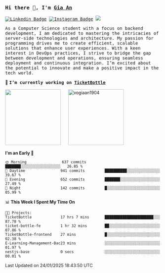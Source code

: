 ### <samp>Hi there 👋, I'm <a href="https://www.linkedin.com/in/vogiaan1904/" target="_blank">Gia An</a></samp>

<samp> [![Linkedin Badge](https://img.shields.io/badge/-LinkedIn-0e76a8?style=flat-square&logo=Linkedin&logoColor=white)](https://linkedin.com/in/vogiaan1904)
[![Instagram Badge](https://img.shields.io/badge/-Instagram-e4405f?style=flat-square&logo=Instagram&logoColor=white)](https://instagram.com/_.ja.ann_/) ![](https://komarev.com/ghpvc/?username=vogiaan1904&style=flat-square&base=500)</samp> 

<samp>As a Computer Science student with a focus on backend development, I am dedicated to mastering the intricacies of server-side technologies and architecture. My passion for programming drives me to create efficient, scalable solutions that enhance user experiences. With a keen interest in DevOps practices, I strive to bridge the gap between development and operations, ensuring seamless deployment and continuous integration. I’m excited about the potential to innovate and make a positive impact in the tech world.</samp>

🔭 <samp>**I’m currently working on [TicketBottle](https://github.com/vogiaan1904/TicketBottle)**</samp>



<div>
  <img height="180em" src="https://github-readme-stats.vercel.app/api/top-langs/?username=vogiaan1904&show_icons=true&hide_border=true&layout=compact&langs_count=10&theme=transparent&include_orgs=true"/>
  &nbsp;&nbsp;&nbsp;&nbsp;
  <img height="180em" src="https://github-readme-stats.vercel.app/api?username=vogiaan1904&show_icons=true&hide_border=true&&count_private=true&include_all_commits=true&theme=transparent&locale=en" alt="vogiaan1904" />
</div>






<!--START_SECTION:waka-->
**I'm an Early 🐤** 

```text
🌞 Morning                637 commits         ███████░░░░░░░░░░░░░░░░░░   26.85 % 
🌆 Daytime                941 commits         ██████████░░░░░░░░░░░░░░░   39.67 % 
🌃 Evening                652 commits         ███████░░░░░░░░░░░░░░░░░░   27.49 % 
🌙 Night                  142 commits         █░░░░░░░░░░░░░░░░░░░░░░░░   05.99 % 
```


📊 **This Week I Spent My Time On** 

```text
🐱‍💻 Projects: 
TicketBottle             17 hrs 7 mins       ██████████████████████░░░   87.78 % 
ticket-bottle-fe         1 hr 32 mins        ██░░░░░░░░░░░░░░░░░░░░░░░   07.86 % 
TicketBottle-frontend    27 mins             █░░░░░░░░░░░░░░░░░░░░░░░░   02.38 % 
E-Learning-Management-Bac23 mins             ░░░░░░░░░░░░░░░░░░░░░░░░░   01.97 % 
nestjs-base              0 secs              ░░░░░░░░░░░░░░░░░░░░░░░░░   00.01 % 
```


 Last Updated on 24/01/2025 18:43:50 UTC
<!--END_SECTION:waka-->
